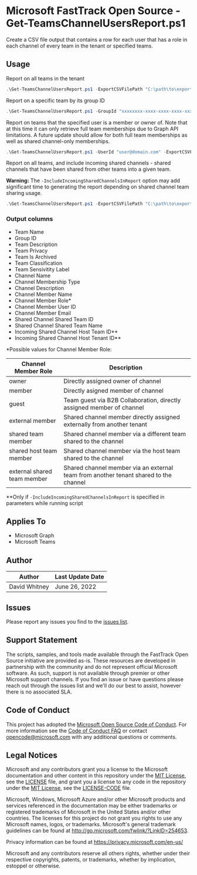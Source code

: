
# Microsoft FastTrack Open Source - Get-TeamsChannelUsersReport.ps1

Create a CSV file output that contains a row for each user that has a role in each channel of every team in the tenant or specified teams.

## Usage

Report on all teams in the tenant

```PowerShell
.\Get-TeamsChannelUsersReport.ps1 -ExportCSVFilePath "C:\path\to\export.csv"
```

Report on a specific team by its group ID

```PowerShell
.\Get-TeamsChannelUsersReport.ps1 -GroupId "xxxxxxxx-xxxx-xxxx-xxxx-xxxxxxxxxxxx" -ExportCSVFilePath "C:\path\to\export.csv"
```

Report on teams that the specified user is a member or owner of. Note that at this time it can only retrieve full team memberships due to Graph API limitations. A future update should allow for both full team memberships as well as shared channel-only memberships.

```PowerShell
.\Get-TeamsChannelUsersReport.ps1 -UserId "user@domain.com" -ExportCSVFilePath "C:\path\to\export.csv"
```

Report on all teams, and include incoming shared channels - shared channels that have been shared from other teams into a given team.

**Warning:** The `-IncludeIncomingSharedChannelsInReport` option may add significant time to generating the report depending on shared channel team sharing usage.

```PowerShell
.\Get-TeamsChannelUsersReport.ps1 -ExportCSVFilePath "C:\path\to\export.csv" -IncludeIncomingSharedChannelsInReport
```

### Output columns

- Team Name
- Group ID
- Team Description
- Team Privacy
- Team Is Archived
- Team Classification
- Team Sensivitity Label
- Channel Name
- Channel Membership Type
- Channel Description
- Channel Member Name
- Channel Member Role*
- Channel Member User ID
- Channel Member Email
- Shared Channel Shared Team ID
- Shared Channel Shared Team Name
- Incoming Shared Channel Host Team ID**
- Incoming Shared Channel Host Tenant ID**

\*Possible values for Channel Member Role:

|Channel Member Role|Description|
|----|----
|owner|Directly assigned owner of channel|
|member|Directly asigned member of channel|
|guest|Team guest via B2B Collaboration, directly assigned member of channel|
|external member|Shared channel member directly assigned externally from another tenant|
|shared team member|Shared channel member via a different team shared to the channel|
|shared host team member|Shared channel member via the host team shared to the channel|
|external shared team member|Shared channel member via an external team from another tenant shared to the channel|

\*\*Only if `-IncludeIncomingSharedChannelsInReport` is specified in parameters while running script

## Applies To

- Microsoft Graph
- Microsoft Teams

## Author

|Author|Last Update Date
|----|--------------------------
|David Whitney|June 26, 2022|

## Issues

Please report any issues you find to the [issues list](https://github.com/microsoft/FastTrack/issues).

## Support Statement

The scripts, samples, and tools made available through the FastTrack Open Source initiative are provided as-is. These resources are developed in partnership with the community and do not represent official Microsoft software. As such, support is not available through premier or other Microsoft support channels. If you find an issue or have questions please reach out through the issues list and we'll do our best to assist, however there is no associated SLA.

## Code of Conduct

This project has adopted the [Microsoft Open Source Code of Conduct](https://opensource.microsoft.com/codeofconduct/).
For more information see the [Code of Conduct FAQ](https://opensource.microsoft.com/codeofconduct/faq/) or
contact [opencode@microsoft.com](mailto:opencode@microsoft.com) with any additional questions or comments.

## Legal Notices

Microsoft and any contributors grant you a license to the Microsoft documentation and other content in this repository under the [MIT License](https://opensource.org/licenses/MIT), see the [LICENSE](LICENSE) file, and grant you a license to any code in the repository under the [MIT License](https://opensource.org/licenses/MIT), see the [LICENSE-CODE](LICENSE-CODE) file.

Microsoft, Windows, Microsoft Azure and/or other Microsoft products and services referenced in the documentation may be either trademarks or registered trademarks of Microsoft in the United States and/or other countries. The licenses for this project do not grant you rights to use any Microsoft names, logos, or trademarks. Microsoft's general trademark guidelines can be found at http://go.microsoft.com/fwlink/?LinkID=254653.

Privacy information can be found at https://privacy.microsoft.com/en-us/

Microsoft and any contributors reserve all others rights, whether under their respective copyrights, patents,
or trademarks, whether by implication, estoppel or otherwise.

